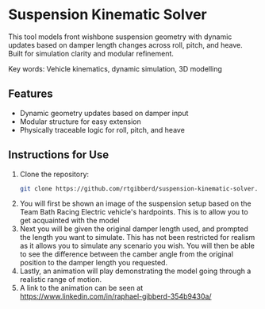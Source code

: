 # Suspension Kinematic Solver

This tool models front wishbone suspension geometry with dynamic updates based on damper length changes across roll, pitch, and heave. Built for simulation clarity and modular refinement.

Key words: Vehicle kinematics, dynamic simulation, 3D modelling

## Features
- Dynamic geometry updates based on damper input
- Modular structure for easy extension
- Physically traceable logic for roll, pitch, and heave

## Instructions for Use
1. Clone the repository:
   ```bash
   git clone https://github.com/rtgibberd/suspension-kinematic-solver.git

2. You will first be shown an image of the suspension setup based on the Team Bath Racing Electric vehicle's hardpoints. This is to allow you to get acquainted with the model
3. Next you will be given the original damper length used, and prompted the length you want to simulate. This has not been restricted for realism as it allows you to simulate any scenario you wish. You will then be able to see the difference between the camber angle from the original position to the damper length you requested. 
4. Lastly, an animation will play demonstrating the model going through a realistic range of motion.
5. A link to the animation can be seen at https://www.linkedin.com/in/raphael-gibberd-354b9430a/
